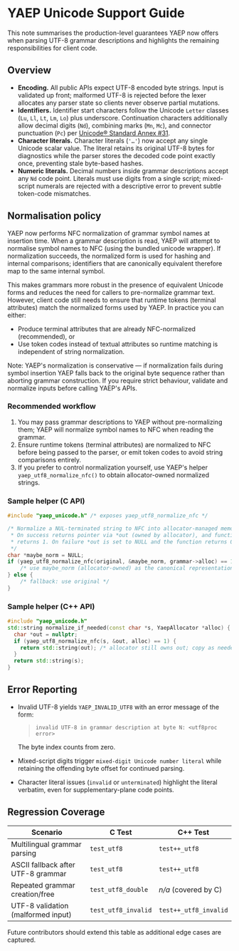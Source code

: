 # YAEP Unicode Support Guide

This note summarises the production-level guarantees YAEP now offers when parsing UTF-8 grammar descriptions and highlights the remaining responsibilities for client code.

## Overview

* **Encoding.** All public APIs expect UTF-8 encoded byte strings. Input is validated up front; malformed UTF-8 is rejected before the lexer allocates any parser state so clients never observe partial mutations.
* **Identifiers.** Identifier start characters follow the Unicode `Letter` classes (`Lu`, `Ll`, `Lt`, `Lm`, `Lo`) plus underscore. Continuation characters additionally allow decimal digits (`Nd`), combining marks (`Mn`, `Mc`), and connector punctuation (`Pc`) per [Unicode® Standard Annex #31](https://www.unicode.org/reports/tr31/).
* **Character literals.** Character literals (`'…'`) now accept any single Unicode scalar value. The literal retains its original UTF-8 bytes for diagnostics while the parser stores the decoded code point exactly once, preventing stale byte-based hashes.
* **Numeric literals.** Decimal numbers inside grammar descriptions accept any `Nd` code point. Literals must use digits from a single script; mixed-script numerals are rejected with a descriptive error to prevent subtle token-code mismatches.

## Normalisation policy

YAEP now performs NFC normalization of grammar symbol names at insertion time.
When a grammar description is read, YAEP will attempt to normalise symbol
names to NFC (using the bundled unicode wrapper). If normalization succeeds,
the normalized form is used for hashing and internal comparisons; identifiers
that are canonically equivalent therefore map to the same internal symbol.

This makes grammars more robust in the presence of equivalent Unicode forms
and reduces the need for callers to pre-normalize grammar text. However,
client code still needs to ensure that runtime tokens (terminal attributes)
match the normalized forms used by YAEP. In practice you can either:

* Produce terminal attributes that are already NFC-normalized (recommended),
  or
* Use token codes instead of textual attributes so runtime matching is
  independent of string normalization.

Note: YAEP's normalization is conservative — if normalization fails during
symbol insertion YAEP falls back to the original byte sequence rather than
aborting grammar construction. If you require strict behaviour, validate and
normalize inputs before calling YAEP's APIs.

### Recommended workflow

1. You may pass grammar descriptions to YAEP without pre-normalizing them; YAEP will normalize symbol names to NFC when reading the grammar.
2. Ensure runtime tokens (terminal attributes) are normalized to NFC before being passed to the parser, or emit token codes to avoid string comparisons entirely.
3. If you prefer to control normalization yourself, use YAEP's helper `yaep_utf8_normalize_nfc()` to obtain allocator-owned normalized strings.

### Sample helper (C API)

```c
#include "yaep_unicode.h" /* exposes yaep_utf8_normalize_nfc */

/* Normalize a NUL-terminated string to NFC into allocator-managed memory.
 * On success returns pointer via *out (owned by allocator), and function
 * returns 1. On failure *out is set to NULL and the function returns 0.
 */
char *maybe_norm = NULL;
if (yaep_utf8_normalize_nfc(original, &maybe_norm, grammar->alloc) == 1) {
    /* use maybe_norm (allocator-owned) as the canonical representation */
} else {
    /* fallback: use original */
}
```

### Sample helper (C++ API)

```cpp
#include "yaep_unicode.h"
std::string normalize_if_needed(const char *s, YaepAllocator *alloc) {
  char *out = nullptr;
  if (yaep_utf8_normalize_nfc(s, &out, alloc) == 1) {
    return std::string(out); /* allocator still owns out; copy as needed */
  }
  return std::string(s);
}
```

## Error Reporting

* Invalid UTF-8 yields `YAEP_INVALID_UTF8` with an error message of the form:
  
  > `invalid UTF-8 in grammar description at byte N: <utf8proc error>`

  The byte index counts from zero.
* Mixed-script digits trigger `mixed-digit Unicode number literal` while retaining the offending byte offset for continued parsing.
* Character literal issues (`invalid` or `unterminated`) highlight the literal verbatim, even for supplementary-plane code points.

## Regression Coverage

| Scenario                               | C Test              | C++ Test                  |
|----------------------------------------|---------------------|---------------------------|
| Multilingual grammar parsing           | `test_utf8`         | `test++_utf8`             |
| ASCII fallback after UTF-8 grammar     | `test_utf8`         | `test++_utf8`             |
| Repeated grammar creation/free         | `test_utf8_double`  | _n/a_ (covered by C)      |
| UTF-8 validation (malformed input)     | `test_utf8_invalid` | `test++_utf8_invalid`     |

Future contributors should extend this table as additional edge cases are captured.
```}